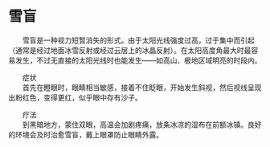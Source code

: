 # 雪盲  

&emsp;&emsp;雪盲是一种视力短暂消失的形式。由于太阳光线强度过高，过于集中而引起（通常是经过地面冰雪反射或经过云层上的冰晶反射）。在太阳高度角最大时最容易发生，不过无直接的太阳光线时也能发生——如高山、极地区域明亮的时段内。  

&emsp;&emsp;症状  
&emsp;&emsp;首先在瞪眼时，眼睛相当敏感，接着不住眨眼，开始发生斜视，然后视线呈现出粉红色，变得更红，似乎眼中存有沙子。  

&emsp;&emsp;疗法  
&emsp;&emsp;到黑暗地方，蒙住双眼，高温会加剧疼痛，放条冰凉的湿布在前额冰镇。良好的环境会及时治愈雪盲，戴上眼罩防止眼睛外露。  